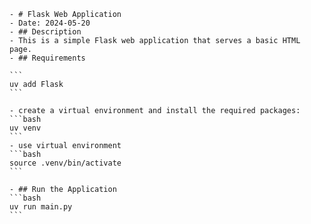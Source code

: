     - # Flask Web Application 
    - Date: 2024-05-20 
    - ## Description
    - This is a simple Flask web application that serves a basic HTML page.
    - ## Requirements

    ```
    uv add Flask
    ```

    - create a virtual environment and install the required packages:
    ```bash
    uv venv 
    ```
    - use virtual environment
    ```bash
    source .venv/bin/activate
    ```

    - ## Run the Application 
    ```bash
    uv run main.py
    ``` 